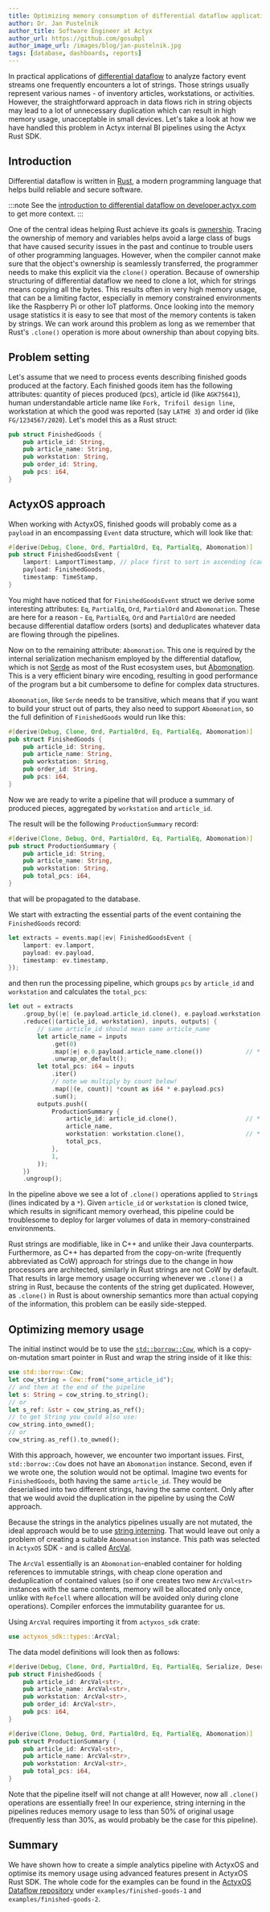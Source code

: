 ```yaml
---
title: Optimizing memory consumption of differential dataflow applications
author: Dr. Jan Pustelnik
author_title: Software Engineer at Actyx
author_url: https://github.com/gosubpl
author_image_url: /images/blog/jan-pustelnik.jpg
tags: [database, dashboards, reports]
---
```


In practical applications of [differential dataflow](https://docs.rs/differential-dataflow/) to analyze factory event streams
one frequently encounters a lot of strings. Those strings usually represent various
names - of inventory articles, workstations, or activities. However, the straightforward approach in data flows
rich in string objects may lead to a lot of unnecessary duplication which can result in high memory usage, unacceptable in small devices.
Let's take a look at how we have handled this problem in Actyx internal BI pipelines using the Actyx Rust SDK.

<!--truncate-->

## Introduction

Differential dataflow is written in [Rust](https://www.rust-lang.org/), a modern programming language that helps build reliable
and secure software.

:::note
See the [introduction to differential dataflow on developer.actyx.com] to get more context.
:::

[introduction to differential dataflow on developer.actyx.com]: https://developer.actyx.com/blog/2020/06/25/differential-dataflow/

One of the central ideas helping Rust achieve its goals is [ownership](https://doc.rust-lang.org/book/ch04-01-what-is-ownership.html).
Tracing the ownership of memory and variables helps avoid a large class of bugs that have caused security issues in the past
and continue to trouble users of other programming languages. However, when the compiler cannot make sure that the object's
ownership is seamlessly transferred, the programmer needs to make this explicit via the `clone()` operation.
Because of ownership structuring of differential dataflow we need to clone a lot, which for strings means copying all the bytes.
This results often in very high memory usage, that can be a limiting factor, especially in
memory constrained environments like the Raspberry Pi or other IoT platforms.
Once looking into the memory usage statistics it is easy to see that most of the memory contents is taken by strings.
We can work around this problem as long as we remember that Rust's `.clone()` operation is more about ownership than about copying bits.

[introduction to differential dataflow on developer.actyx.com]: https://developer.actyx.com/blog/2020/06/25/differential-dataflow/

## Problem setting

Let's assume that we need to process events describing finished goods produced at the factory. Each
finished goods item has the following attributes: quantity of pieces produced (pcs),
article id (like `AGK75641`), human understandable article name like `Fork, Trifoil design line`,
workstation at which the good was reported (say `LATHE 3`) and order id (like `FG/1234567/2020`).
Let's model this as a Rust struct:

```rust
pub struct FinishedGoods {
    pub article_id: String,
    pub article_name: String,
    pub workstation: String,
    pub order_id: String,
    pub pcs: i64,
}
```

## ActyxOS approach

When working with ActyxOS, finished goods will probably come as a `payload` in an encompassing
`Event` data structure, which will look like that:

```rust
#[derive(Debug, Clone, Ord, PartialOrd, Eq, PartialEq, Abomonation)]
pub struct FinishedGoodsEvent {
    lamport: LamportTimestamp, // place first to sort in ascending (causal) order
    payload: FinishedGoods,
    timestamp: TimeStamp,
}
```

You might have noticed that for `FinishedGoodsEvent` struct we derive some interesting attributes: `Eq`, `PartialEq`, `Ord`, `PartialOrd` and `Abomonation`. These
are here for a reason - `Eq`, `PartialEq`, `Ord` and `PartialOrd` are needed because differential dataflow orders (sorts) and deduplicates whatever data are flowing through
the pipelines.

Now on to the remaining attribute: `Abomonation`. This one is required by the internal serialization mechanism employed
by the differential dataflow, which is not [Serde](https://serde.rs/) as most of the Rust ecosystem uses, but [Abomonation](https://github.com/TimelyDataflow/abomonation).
This is a very efficient binary wire encoding, resulting in good performance of the program but a bit cumbersome to define for complex data structures.

`Abomonation`, like `Serde` needs to be transitive, which means that if you want to build your struct out of parts, they also need to support
`Abomonation`, so the full definition of `FinishedGoods` would run like this:

```rust
#[derive(Debug, Clone, Ord, PartialOrd, Eq, PartialEq, Abomonation)]
pub struct FinishedGoods {
    pub article_id: String,
    pub article_name: String,
    pub workstation: String,
    pub order_id: String,
    pub pcs: i64,
}
```

Now we are ready to write a pipeline that will produce a summary of produced pieces, aggregated by `workstation` and `article_id`.

The result will be the following `ProductionSummary` record:

```rust
#[derive(Clone, Debug, Ord, PartialOrd, Eq, PartialEq, Abomonation)]
pub struct ProductionSummary {
    pub article_id: String,
    pub article_name: String,
    pub workstation: String,
    pub total_pcs: i64,
}
```

that will be propagated to the database.

We start with extracting the essential parts of the event containing the `FinishedGoods` record:

```rust
let extracts = events.map(|ev| FinishedGoodsEvent {
    lamport: ev.lamport,
    payload: ev.payload,
    timestamp: ev.timestamp,
});
```

and then run the processing pipeline, which groups `pcs` by `article_id` and `workstation` and calculates the `total_pcs`:

```rust
let out = extracts
    .group_by(|e| (e.payload.article_id.clone(), e.payload.workstation.clone())) // *
    .reduce(|(article_id, workstation), inputs, outputs| {
        // same article_id should mean same article_name
        let article_name = inputs
            .get(0)
            .map(|e| e.0.payload.article_name.clone())            // *
            .unwrap_or_default();
        let total_pcs: i64 = inputs
            .iter()
            // note we multiply by count below!
            .map(|(e, count)| *count as i64 * e.payload.pcs)
            .sum();
        outputs.push((
            ProductionSummary {
                article_id: article_id.clone(),                   // *
                article_name,
                workstation: workstation.clone(),                 // *
                total_pcs,
            },
            1,
        ));
    })
    .ungroup();
```

In the pipeline above we see a lot of `.clone()` operations applied to `String`s (lines indicated by a `*`). Given `article_id`
or `workstation` is cloned twice, which results in significant memory overhead, this pipeline could be troublesome to deploy
for larger volumes of data in memory-constrained environments.

Rust strings are modifiable, like in C++ and unlike their Java counterparts.
Furthermore, as C++ has departed from the copy-on-write (frequently abbreviated as CoW) approach for strings
due to the change in how processors are architected, similarly in Rust strings are not CoW by default.
That results in large memory usage occurring whenever we `.clone()` a string in Rust, because the contents
of the string get duplicated. However, as `.clone()` in Rust is about ownership semantics
more than actual copying of the information, this problem can be easily side-stepped.

## Optimizing memory usage

The initial instinct would be to use the [`std::borrow::Cow`](https://doc.rust-lang.org/std/borrow/enum.Cow.html), which
is a copy-on-mutation smart pointer in Rust and wrap the string inside of it like this:

```rust
use std::borrow::Cow;
let cow_string = Cow::from("some_article_id");
// and then at the end of the pipeline
let s: String = cow_string.to_string();
// or
let s_ref: &str = cow_string.as_ref();
// to get String you could also use:
cow_string.into_owned();
// or
cow_string.as_ref().to_owned();
```

With this approach, however, we encounter two important issues. First, `std::borrow::Cow` does not have an `Abomonation` instance. Second, even
if we wrote one, the solution would not be optimal. Imagine two events for `FinishedGoods`, both having the same `article_id`. They would
be deserialised into two different strings, having the same content. Only after that we would avoid the duplication in the pipeline by
using the CoW approach.

Because the strings in the analytics pipelines usually are not mutated, the ideal approach would be to use [string interning](https://en.wikipedia.org/wiki/String_interning).
That would leave out only a problem of creating a suitable `Abomonation` instance. This path was selected in `ActyxOS` SDK - and is called
[ArcVal](https://docs.rs/actyxos_sdk/0.4.0/actyxos_sdk/types/struct.ArcVal.html).

The `ArcVal` essentially is an `Abomonation`-enabled container for holding references to immutable strings, with cheap clone operation and deduplication
of contained values (so if one creates two new `ArcVal<str>` instances with the same contents, memory will be allocated only once, unlike with `Refcell`
where allocation will be avoided only during clone operations). Compiler enforces the immutability guarantee for us.

Using `ArcVal` requires importing it from `actyxos_sdk` crate:

```rust
use actyxos_sdk::types::ArcVal;
```

The data model definitions will look then as follows:

```rust
#[derive(Debug, Clone, Ord, PartialOrd, Eq, PartialEq, Serialize, Deserialize, Abomonation)]
pub struct FinishedGoods {
    pub article_id: ArcVal<str>,
    pub article_name: ArcVal<str>,
    pub workstation: ArcVal<str>,
    pub order_id: ArcVal<str>,
    pub pcs: i64,
}

#[derive(Clone, Debug, Ord, PartialOrd, Eq, PartialEq, Abomonation)]
pub struct ProductionSummary {
    pub article_id: ArcVal<str>,
    pub article_name: ArcVal<str>,
    pub workstation: ArcVal<str>,
    pub total_pcs: i64,
}
```

Note that the pipeline itself will not change at all! However, now all `.clone()` operations are essentially free! In our experience, string
interning in the pipelines reduces memory usage to less than 50% of original usage (frequently less than 30%, as would probably be the case for this pipeline).

## Summary

We have shown how to create a simple analytics pipeline with ActyxOS and optimise its memory usage using advanced features present in ActyxOS Rust SDK.
The whole code for the examples can be found in the [ActyxOS Dataflow repository](https://github.com/Actyx/actyxos_data_flow) under `examples/finished-goods-1`
and `examples/finished-goods-2`.
